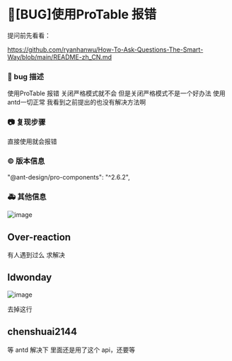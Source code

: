 # 🐛[BUG]使用ProTable 报错

提问前先看看：

https://github.com/ryanhanwu/How-To-Ask-Questions-The-Smart-Way/blob/main/README-zh_CN.md

### 🐛 bug 描述

使用ProTable 报错 关闭严格模式就不会 但是关闭严格模式不是一个好办法 使用antd一切正常 我看到之前提出的也没有解决方法啊

### 📷 复现步骤

直接使用就会报错

### © 版本信息

"@ant-design/pro-components": "^2.6.2",

### 🚑 其他信息

![image](https://github.com/ant-design/pro-components/assets/88490404/c1eab9b8-ce39-45ad-abea-4d7dc2c013d8)

## Over-reaction

有人遇到过么 求解决

## ldwonday

![image](https://github.com/ant-design/pro-components/assets/4630157/2708bf4d-4aa8-4406-8432-c13e20328713)

去掉这行

## chenshuai2144

等 antd 解决下 里面还是用了这个 api，还要等
